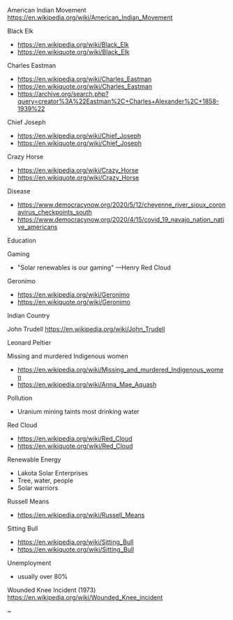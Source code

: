 American Indian Movement
https://en.wikipedia.org/wiki/American_Indian_Movement

Black Elk
* https://en.wikipedia.org/wiki/Black_Elk
* https://en.wikiquote.org/wiki/Black_Elk

Charles Eastman
* https://en.wikipedia.org/wiki/Charles_Eastman
* https://en.wikiquote.org/wiki/Charles_Eastman
* https://archive.org/search.php?query=creator%3A%22Eastman%2C+Charles+Alexander%2C+1858-1939%22

Chief Joseph
* https://en.wikipedia.org/wiki/Chief_Joseph
* https://en.wikiquote.org/wiki/Chief_Joseph

Crazy Horse
* https://en.wikipedia.org/wiki/Crazy_Horse
* https://en.wikiquote.org/wiki/Crazy_Horse

Disease
* https://www.democracynow.org/2020/5/12/cheyenne_river_sioux_coronavirus_checkpoints_south
* https://www.democracynow.org/2020/4/15/covid_19_navajo_nation_native_americans

Education


Gaming
* "Solar renewables is our gaming" —Henry Red Cloud

Geronimo
* https://en.wikipedia.org/wiki/Geronimo
* https://en.wikiquote.org/wiki/Geronimo

Indian Country


John Trudell
https://en.wikipedia.org/wiki/John_Trudell

Leonard Peltier

Missing and murdered Indigenous women
* https://en.wikipedia.org/wiki/Missing_and_murdered_Indigenous_women
* https://en.wikipedia.org/wiki/Anna_Mae_Aquash

Pollution
* Uranium mining taints most drinking water

Red Cloud
* https://en.wikipedia.org/wiki/Red_Cloud
* https://en.wikiquote.org/wiki/Red_Cloud

Renewable Energy
* Lakota Solar Enterprises
* Tree, water, people
* Solar warriors

Russell Means
* https://en.wikipedia.org/wiki/Russell_Means

Sitting Bull
* https://en.wikipedia.org/wiki/Sitting_Bull
* https://en.wikiquote.org/wiki/Sitting_Bull

Unemployment
* usually over 80%

Wounded Knee Incident (1973)
https://en.wikipedia.org/wiki/Wounded_Knee_incident

~
